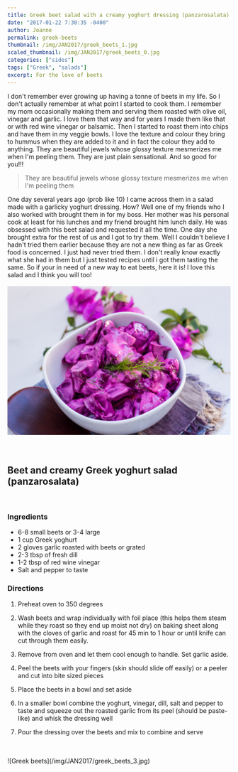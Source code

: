 ```yaml
---
title: Greek beet salad with a creamy yoghurt dressing (panzarosalata)
date: "2017-01-22 7:30:35 -0400"
author: Joanne
permalink: greek-beets
thumbnail: /img/JAN2017/greek_beets_1.jpg
scaled_thumbnail: /img/JAN2017/greek_beets_0.jpg
categories: ["sides"]
tags: ["Greek", "salads"]
excerpt: For the love of beets
---
```


I don't remember ever growing up having a tonne of beets in my life.  So I don't actually remember at what point I started to cook them.  I remember my mom occasionally making them and serving them roasted with olive oil, vinegar and garlic. I love them that way and for years I made them like that or with red wine vinegar or balsamic.  Then I started to roast them into chips and have them in my veggie bowls. I love the texture and colour they bring to hummus when they are added to it and in fact the colour they add to anything.  They are beautiful jewels whose glossy texture mesmerizes me when I'm peeling them.  They are just plain sensational. And so good for you!!!

> They are beautiful jewels whose glossy texture mesmerizes me when I'm peeling them

One day several years ago (prob like 10) I came across them in a salad made with a garlicky yoghurt dressing. How? Well one of my friends who I also worked with brought them in for my boss. Her mother was his personal cook at least for his lunches and my friend brought him lunch daily. He was obsessed with this beet salad and requested it all the time.  One day she brought extra for the rest of us and I got to try them.  Well I couldn't believe I hadn't tried them earlier because they are not a new thing as far as Greek food is concerned.  I just had never tried them. I don't really know exactly what she had in them but I just tested recipes until i got them tasting the same. So if your in need of a new way to eat beets, here it is! I love this salad and I think you will too!
<br>
<br>
![Greek beets](/img/JAN2017/greek_beets_2.jpg)  
<br>
<br>

## Beet and creamy Greek yoghurt salad (panzarosalata)
<br>

### Ingredients

* 6-8 small beets or 3-4 large
* 1 cup Greek yoghurt
* 2 gloves garlic roasted with beets or grated
* 2-3 tbsp of fresh dill
* 1-2 tbsp of red wine vinegar
* Salt and pepper to taste

### Directions

1. Preheat oven to 350 degrees

1. Wash beets and wrap individually with foil place (this helps them steam while they roast so they end up moist not dry) on baking sheet along with the cloves of garlic and roast for 45 min to 1 hour or until knife can cut through them easily.

1. Remove from oven and let them cool enough to handle. Set garlic aside.

1. Peel the beets with your fingers (skin should slide off easily) or a peeler and cut into bite sized pieces

1. Place the beets in a bowl and set aside

1. In a smaller bowl combine the yoghurt, vinegar, dill, salt and pepper to taste and squeeze out the roasted garlic from its peel (should be paste-like) and whisk the dressing well

1. Pour the dressing over the beets and mix to combine and serve


<br>
<br>
![Greek beets](/img/JAN2017/greek_beets_3.jpg)
